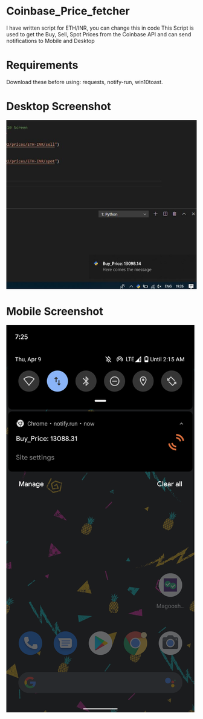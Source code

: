 # Coinbase_Price_fetcher
I have written script for ETH/INR, you can change this in code
This Script is used to get the Buy, Sell, Spot Prices from the Coinbase API and can send notifications to Mobile and Desktop

# Requirements
Download these before using:  requests, notify-run, win10toast.

# Desktop Screenshot
![](Images/desktop.JPG)

# Mobile Screenshot
![](Images/mobile.png)

